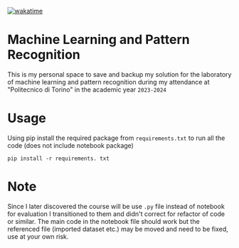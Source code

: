 [![wakatime](https://wakatime.com/badge/user/cc1d63f7-8788-4064-887b-bd78a68b87f2/project/018e46fd-3282-41d4-850e-73f8dc354134.svg)](https://wakatime.com/badge/user/cc1d63f7-8788-4064-887b-bd78a68b87f2/project/018e46fd-3282-41d4-850e-73f8dc354134)
# Machine Learning and Pattern Recognition


This is my personal space to save and backup my solution for the laboratory of machine learning and pattern recognition 
during my attendance at "Politecnico di Torino" in the academic year `2023-2024`

# Usage
Using pip install the required package from `requirements.txt` to run all the code (does not include notebook package)

`pip install -r requirements. txt`

# Note
Since I later discovered the course will be use `.py` file instead of notebook for evaluation I transitioned to them and didn't correct
for refactor of code or similar. 
The main code in the notebook file should work but the referenced file (imported dataset etc.) may be moved and need to be fixed, use at your own risk.
